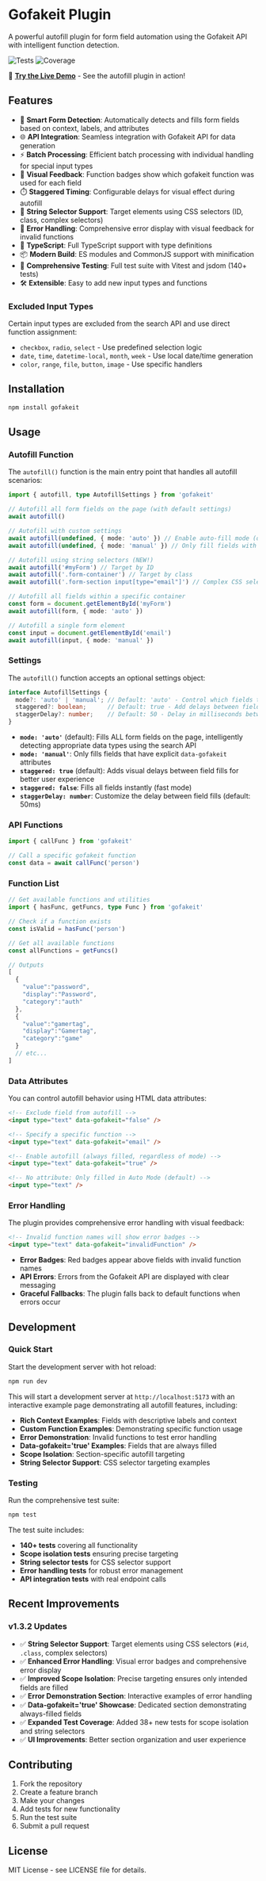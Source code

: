 # Gofakeit Plugin

A powerful autofill plugin for form field automation using the Gofakeit API with intelligent function detection.

![Tests](https://img.shields.io/badge/tests-140%20passed-brightgreen) ![Coverage](https://img.shields.io/badge/coverage-75.1%25-green)

🚀 **[Try the Live Demo](https://brianvoe.github.io/gofakeit_js/)** - See the autofill plugin in action!

## Features

- 🎯 **Smart Form Detection**: Automatically detects and fills form fields based on context, labels, and attributes
- 🌐 **API Integration**: Seamless integration with Gofakeit API for data generation
- ⚡ **Batch Processing**: Efficient batch processing with individual handling for special input types
- 🎨 **Visual Feedback**: Function badges show which gofakeit function was used for each field
- ⏱️ **Staggered Timing**: Configurable delays for visual effect during autofill
- 🎯 **String Selector Support**: Target elements using CSS selectors (ID, class, complex selectors)
- 🚫 **Error Handling**: Comprehensive error display with visual feedback for invalid functions
- 🔧 **TypeScript**: Full TypeScript support with type definitions
- 📦 **Modern Build**: ES modules and CommonJS support with minification
- 🧪 **Comprehensive Testing**: Full test suite with Vitest and jsdom (140+ tests)
- 🛠️ **Extensible**: Easy to add new input types and functions

### Excluded Input Types

Certain input types are excluded from the search API and use direct function assignment:
- `checkbox`, `radio`, `select` - Use predefined selection logic
- `date`, `time`, `datetime-local`, `month`, `week` - Use local date/time generation
- `color`, `range`, `file`, `button`, `image` - Use specific handlers

## Installation

```bash
npm install gofakeit
```

## Usage

### Autofill Function

The `autofill()` function is the main entry point that handles all autofill scenarios:

```typescript
import { autofill, type AutofillSettings } from 'gofakeit'

// Autofill all form fields on the page (with default settings)
await autofill()

// Autofill with custom settings
await autofill(undefined, { mode: 'auto' }) // Enable auto-fill mode (default)
await autofill(undefined, { mode: 'manual' }) // Only fill fields with data-gofakeit attributes

// Autofill using string selectors (NEW!)
await autofill('#myForm') // Target by ID
await autofill('.form-container') // Target by class
await autofill('.form-section input[type="email"]') // Complex CSS selector

// Autofill all fields within a specific container
const form = document.getElementById('myForm')
await autofill(form, { mode: 'auto' })

// Autofill a single form element
const input = document.getElementById('email')
await autofill(input, { mode: 'manual' })
```

### Settings

The `autofill()` function accepts an optional settings object:

```typescript
interface AutofillSettings {
  mode?: 'auto' | 'manual'; // Default: 'auto' - Control which fields to fill
  staggered?: boolean;      // Default: true - Add delays between field fills for visual effect
  staggerDelay?: number;    // Default: 50 - Delay in milliseconds between field fills
}
```

- **`mode: 'auto'`** (default): Fills ALL form fields on the page, intelligently detecting appropriate data types using the search API
- **`mode: 'manual'`**: Only fills fields that have explicit `data-gofakeit` attributes
- **`staggered: true`** (default): Adds visual delays between field fills for better user experience
- **`staggered: false`**: Fills all fields instantly (fast mode)
- **`staggerDelay: number`**: Customize the delay between field fills (default: 50ms)

### API Functions

```typescript
import { callFunc } from 'gofakeit'

// Call a specific gofakeit function
const data = await callFunc('person')
```

### Function List

```typescript
// Get available functions and utilities
import { hasFunc, getFuncs, type Func } from 'gofakeit'

// Check if a function exists
const isValid = hasFunc('person')

// Get all available functions
const allFunctions = getFuncs()

// Outputs
[
  {
    "value":"password",
    "display":"Password",
    "category":"auth"
  },
  {
    "value":"gamertag",
    "display":"Gamertag",
    "category":"game"
  }
  // etc...
]
```

### Data Attributes

You can control autofill behavior using HTML data attributes:

```html
<!-- Exclude field from autofill -->
<input type="text" data-gofakeit="false" />

<!-- Specify a specific function -->
<input type="text" data-gofakeit="email" />

<!-- Enable autofill (always filled, regardless of mode) -->
<input type="text" data-gofakeit="true" />

<!-- No attribute: Only filled in Auto Mode (default) -->
<input type="text" />
```

### Error Handling

The plugin provides comprehensive error handling with visual feedback:

```html
<!-- Invalid function names will show error badges -->
<input type="text" data-gofakeit="invalidFunction" />
```

- **Error Badges**: Red badges appear above fields with invalid function names
- **API Errors**: Errors from the Gofakeit API are displayed with clear messaging
- **Graceful Fallbacks**: The plugin falls back to default functions when errors occur

## Development

### Quick Start

Start the development server with hot reload:

```bash
npm run dev
```

This will start a development server at `http://localhost:5173` with an interactive example page demonstrating all autofill features, including:

- **Rich Context Examples**: Fields with descriptive labels and context
- **Custom Function Examples**: Demonstrating specific function usage
- **Error Demonstration**: Invalid functions to test error handling
- **Data-gofakeit='true' Examples**: Fields that are always filled
- **Scope Isolation**: Section-specific autofill targeting
- **String Selector Support**: CSS selector targeting examples

### Testing

Run the comprehensive test suite:

```bash
npm test
```

The test suite includes:
- **140+ tests** covering all functionality
- **Scope isolation tests** ensuring precise targeting
- **String selector tests** for CSS selector support
- **Error handling tests** for robust error management
- **API integration tests** with real endpoint calls

## Recent Improvements

### v1.3.2 Updates

- ✅ **String Selector Support**: Target elements using CSS selectors (`#id`, `.class`, complex selectors)
- ✅ **Enhanced Error Handling**: Visual error badges and comprehensive error display
- ✅ **Improved Scope Isolation**: Precise targeting ensures only intended fields are filled
- ✅ **Error Demonstration Section**: Interactive examples of error handling
- ✅ **Data-gofakeit='true' Showcase**: Dedicated section demonstrating always-filled fields
- ✅ **Expanded Test Coverage**: Added 38+ new tests for scope isolation and string selectors
- ✅ **UI Improvements**: Better section organization and user experience

## Contributing

1. Fork the repository
2. Create a feature branch
3. Make your changes
4. Add tests for new functionality
5. Run the test suite
6. Submit a pull request

## License

MIT License - see LICENSE file for details.

